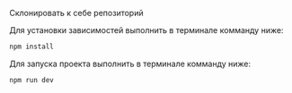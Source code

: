 Склонировать к себе репозиторий

Для установки зависимостей выполнить в терминале комманду ниже:

```bash
npm install
```

Для запуска проекта выполнить в терминале комманду ниже:

```bash
npm run dev
```
